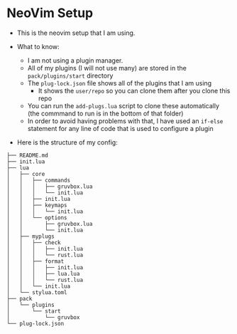 # NeoVim Setup

- This is the neovim setup that I am using.
- What to know:
    - I am not using a plugin manager.
    - All of my plugins (I will not use many) are stored in the `pack/plugins/start` directory
    - The `plug-lock.json` file shows all of the plugins that I am using
        - It shows the `user/repo` so you can clone them after you clone this repo
    - You can run the `add-plugs.lua` script to clone these automatically (the commmand to run is in the bottom of that folder)
    - In order to avoid having problems with that, I have used an `if-else` statement for any line of code that is used to configure a plugin

- Here is the structure of my config:

```plaintext
├── README.md
├── init.lua
├── lua
│   ├── core
│   │   ├── commands
│   │   │   ├── gruvbox.lua
│   │   │   └── init.lua
│   │   ├── init.lua
│   │   ├── keymaps
│   │   │   └── init.lua
│   │   └── options
│   │       ├── gruvbox.lua
│   │       └── init.lua
│   ├── myplugs
│   │   ├── check
│   │   │   ├── init.lua
│   │   │   └── rust.lua
│   │   ├── format
│   │   │   ├── init.lua
│   │   │   ├── lua.lua
│   │   │   └── rust.lua
│   │   └── init.lua
│   └── stylua.toml
├── pack
│   └── plugins
│       └── start
│           └── gruvbox
└── plug-lock.json
```
<!--
{
  echo '```plaintext'
  tree ~/.config/nvim -L 4 | sed '1d;$d;$d'
  echo '```'
} > nvim-structure.md
-->
